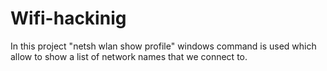 # Wifi-hackinig
In this project "netsh wlan show profile" windows command is used which allow to show a list of network names that we connect to.
